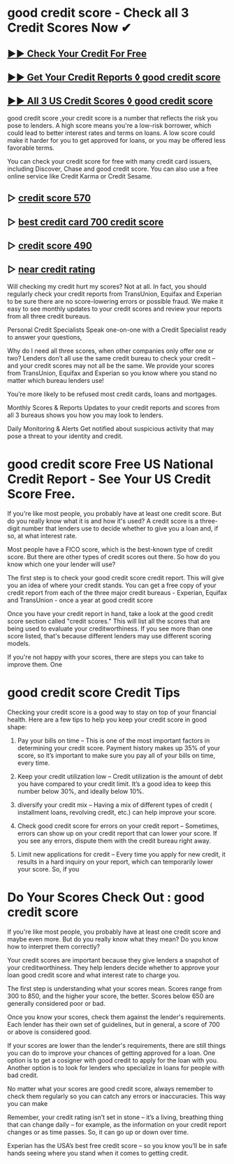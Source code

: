 # good credit score - Check all 3 Credit Scores Now ✔

## [▶▶ Check Your Credit For Free](https://bit.ly/score247)
## [▶▶ Get Your Credit Reports ◊ good credit score](https://bit.ly/score247)
## [▶▶ All 3 US Credit Scores ◊ good credit score](https://bit.ly/score247)


good credit score ,your credit score is a number that reflects the risk you pose to lenders. A high score means you're a low-risk borrower, which could lead to better interest rates and terms on loans. A low score could make it harder for you to get approved for loans, or you may be offered less favorable terms.

You can check your credit score for free with many credit card issuers, including Discover, Chase and good credit score. You can also use a free online service like Credit Karma or Credit Sesame.

## ▷ [credit score 570](https://bit.ly/score247)
## ▷ [best credit card 700 credit score](https://bit.ly/score247)
## ▷ [credit score 490](https://bit.ly/score247)
## ▷ [near credit rating](https://bit.ly/score247)

Will checking my credit hurt my scores?
Not at all. In fact, you should regularly check your credit reports from TransUnion, Equifax and Experian to be sure there are no score-lowering errors or possible fraud. We make it easy to see monthly updates to your credit scores and review your reports from all three credit bureaus.

Personal Credit Specialists
Speak one-on-one with a Credit Specialist ready to answer your questions,  

Why do I need all three scores, when other companies only offer one or two?
Lenders don’t all use the same credit bureau to check your credit – and your credit scores may not all be the same. We provide your scores from TransUnion, Equifax and Experian so you know where you stand no matter which bureau lenders use!

You’re more likely to be refused most credit cards, loans and mortgages.

Monthly Scores & Reports
Updates to your credit reports and scores from all 3 bureaus shows you how you may look to lenders.

Daily Monitoring & Alerts
Get notified about suspicious activity that may pose a threat to your identity and credit.

# good credit score Free US National Credit Report - See Your US Credit Score Free.

If you're like most people, you probably have at least one credit score. But do you really know what it is and how it's used? A credit score is a three-digit number that lenders use to decide whether to give you a loan and, if so, at what interest rate.

Most people have a FICO score, which is the best-known type of credit score. But there are other types of credit scores out there. So how do you know which one your lender will use?

The first step is to check your good credit score credit report. This will give you an idea of where your credit stands. You can get a free copy of your credit report from each of the three major credit bureaus - Experian, Equifax and TransUnion - once a year at good credit score

Once you have your credit report in hand, take a look at the good credit score section called "credit scores." This will list all the scores that are being used to evaluate your creditworthiness. If you see more than one score listed, that's because different lenders may use different scoring models.

If you're not happy with your scores, there are steps you can take to improve them. One

# good credit score Credit Tips

Checking your credit score is a good way to stay on top of your financial health. Here are a few tips to help you keep your credit score in good shape:

1. Pay your bills on time – This is one of the most important factors in determining your credit score. Payment history makes up 35% of your score, so it’s important to make sure you pay all of your bills on time, every time.

2. Keep your credit utilization low – Credit utilization is the amount of debt you have compared to your credit limit. It’s a good idea to keep this number below 30%, and ideally below 10%.

3. diversify your credit mix – Having a mix of different types of credit ( installment loans, revolving credit, etc.) can help improve your score.

4. Check good credit score for errors on your credit report – Sometimes, errors can show up on your credit report that can lower your score. If you see any errors, dispute them with the credit bureau right away.

5. Limit new applications for credit – Every time you apply for new credit, it results in a hard inquiry on your report, which can temporarily lower your score. So, if you

# Do Your Scores Check Out : good credit score

If you're like most people, you probably have at least one credit score and maybe even more. But do you really know what they mean? Do you know how to interpret them correctly?

Your credit scores are important because they give lenders a snapshot of your creditworthiness. They help lenders decide whether to approve your loan good credit score and what interest rate to charge you.

The first step is understanding what your scores mean. Scores range from 300 to 850, and the higher your score, the better. Scores below 650 are generally considered poor or bad.

Once you know your scores, check them against the lender's requirements. Each lender has their own set of guidelines, but in general, a score of 700 or above is considered good.

If your scores are lower than the lender's requirements, there are still things you can do to improve your chances of getting approved for a loan. One option is to get a cosigner with good credit to apply for the loan with you. Another option is to look for lenders who specialize in loans for people with bad credit.

No matter what your scores are good credit score, always remember to check them regularly so you can catch any errors or inaccuracies. This way you can make

Remember, your credit rating isn’t set in stone – it’s a living, breathing thing that can change daily – for example, as the information on your credit report changes or as time passes. So, it can go up or down over time.

Experian has the USA’s best free credit score – so you know you’ll be in safe hands seeing where you stand when it comes to getting credit.
